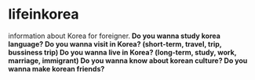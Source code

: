 # lifeinkorea
information about Korea for foreigner.<b>
Do you wanna study korea language?
Do you wanna visit in Korea? (short-term, travel, trip, bussiness trip)
Do you wanna live in Korea? (long-term, study, work, marriage, immigrant)
Do you wanna know about korean culture?
Do you wanna make korean friends?
